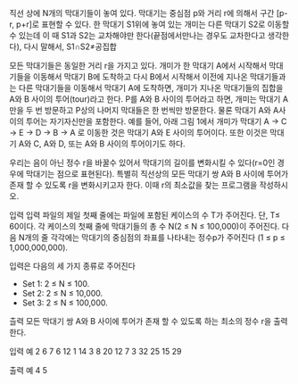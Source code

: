 직선 상에 N개의 막대기들이 놓여 있다. 막대기는 중심점 p와 거리 r에 의해서 구간 [p-r, p+r]로 표현할 수 있다. 한 막대기 S1위에 놓여 있는 개미는 다른 막대기 S2로 이동할수 있는데 이 때 S1과 S2는 교차해야만 한다(끝점에서만나는 경우도 교차한다고 생각한다), 다시 말해서, S1∩S2≠공집합

모든 막대기들은 동일한 거리 r을 가지고 있다. 개미가 한 막대기 A에서 시작해서 막대기들을 이동해서 막대기 B에 도착하고 다시 B에서 시작해서 이전에 지나온 막대기들과는 다른 막대기들을 이동해서 막대기 A에 도착하면, 개미가 지나온 막대기들의 집합을 A와 B 사이의 투어(tour)라고 한다. P를 A와 B 사이의 투어라고 하면, 개미는 막대기 A만을 두 번 방문하고 P상의 나머지 막대들은 한 번씩만 방문한다. 물론 막대기 A와 A사이의 투어는 자기자신만을 포함한다. 예를 들어, 아래 그림 1에서 개미가 막대기 A → C → E → D → B → A 로 이동한 것은 막대기 A와 E 사이의 투어이다. 또한 이것은 막대기 A와 C, A와 D, 또는 A와 B 사이의 투어이기도 하다.

우리는 음이 아닌 정수 r을 바꿀수 있어서 막대기의 길이를 변화시킬 수 있다(r=0인 경우에 막대기는 점으로 표현된다). 특별히 직선상의 모든 막대기 쌍 A와 B 사이에 투어가 존재 할 수 있도록 r을 변화시키고자 한다. 이때 r의 최소값을 찾는 프로그램을 작성하시오.

입력
입력 파일의 제일 첫째 줄에는 파일에 포함된 케이스의 수 T가 주어진다. 단, T≤ 60이다. 각 케이스의 첫째 줄에 막대기들의 총 수 N(2 ≤ N ≤ 100,000)이 주어진다. 다음 N개의 줄 각각에는 막대기의 중심점의 좌표를 나타내는 정수p가 주어진다 (1 ≤ p ≤ 1,000,000,000).

입력은 다음의 세 가지 종류로 주어진다
- Set 1: 2 ≤ N ≤ 100.
- Set 2: 2 ≤ N ≤ 10,000.
- Set 3: 2 ≤ N ≤ 100,000.

츨력
모든 막대기 쌍 A와 B 사이에 투어가 존재 할 수 있도록 하는 최소의 정수 r을 출력한다.

입력 예
2 
6
7 
6
12
1
14
3 
8
20
12
7 
3
32
25
15
29

출력 예
4
5
